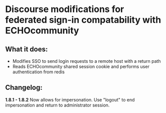 # Discourse modifications for federated sign-in compatability with ECHOcommunity

## What it does:
 - Modifies SSO to send login requests to a remote host with a return path
 - Reads ECHOcommunity shared session cookie and performs user authentication from redis

## Changelog:

**1.8.1 - 1.8.2**
Now allows for impersonation.
Use "logout" to end impersonation and return to administrator session.